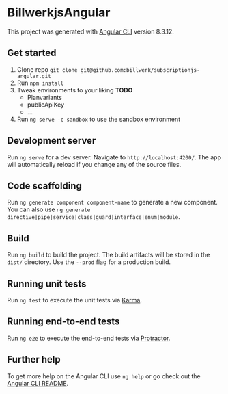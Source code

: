 # BillwerkjsAngular

This project was generated with [Angular CLI](https://github.com/angular/angular-cli) version 8.3.12.

## Get started

1. Clone repo `git clone git@github.com:billwerk/subscriptionjs-angular.git`
2. Run `npm install`
3. Tweak environments to your liking **TODO**
   * Planvariants
   * publicApiKey
   * ...
4. Run `ng serve -c sandbox` to use the sandbox environment

## Development server

Run `ng serve` for a dev server. Navigate to `http://localhost:4200/`. The app will automatically reload if you change any of the source files.

## Code scaffolding

Run `ng generate component component-name` to generate a new component. You can also use `ng generate directive|pipe|service|class|guard|interface|enum|module`.

## Build

Run `ng build` to build the project. The build artifacts will be stored in the `dist/` directory. Use the `--prod` flag for a production build.

## Running unit tests

Run `ng test` to execute the unit tests via [Karma](https://karma-runner.github.io).

## Running end-to-end tests

Run `ng e2e` to execute the end-to-end tests via [Protractor](http://www.protractortest.org/).

## Further help

To get more help on the Angular CLI use `ng help` or go check out the [Angular CLI README](https://github.com/angular/angular-cli/blob/master/README.md).
